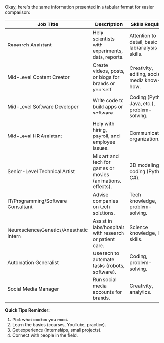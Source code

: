 Okay, here's the same information presented in a tabular format for easier comparison:

| Job Title                     | Description                                                                     | Skills Required                                         | Path to Get There                                                                 |
|------------------------------|---------------------------------------------------------------------------------|----------------------------------------------------------|-----------------------------------------------------------------------------------|
| Research Assistant            | Help scientists with experiments, data, reports.                                  | Attention to detail, basic lab/analysis skills.          | Study science, intern in labs.                                                     |
| Mid-Level Content Creator    | Create videos, posts, or blogs for brands or yourself.                           | Creativity, editing, social media know-how.                | Practice creating content, build a portfolio.                                      |
| Mid-Level Software Developer | Write code to build apps or software.                                           | Coding (Python, Java, etc.), problem-solving.             | Learn programming, work on projects.                                              |
| Mid-Level HR Assistant      | Help with hiring, payroll, and employee issues.                                   | Communication, organization.                             | Start in entry-level HR, get HR certifications.                                  |
| Senior-Level Technical Artist | Mix art and tech for games or movies (animations, effects).                      | 3D modeling, coding (Python, C#).                       | Build a portfolio, work in junior art/tech roles.                               |
| IT/Programming/Software Consultant | Advise companies on tech solutions.                                          | Tech knowledge, problem-solving.                         | Gain IT/software experience, get certifications.                                  |
| Neuroscience/Genetics/Anesthetic Intern | Assist in labs/hospitals with research or patient care.                        | Science knowledge, lab skills.                             | Study biology/neuroscience, intern in labs/hospitals.                             |
| Automation Generalist         | Use tech to automate tasks (robots, software).                                 | Coding, problem-solving.                                 | Learn automation tools (e.g., Python, RPA).                                        |
| Social Media Manager          | Run social media accounts for brands.                                             | Creativity, analytics.                                    | Practice managing accounts, learn tools (e.g., Hootsuite).                      |

**Quick Tips Reminder:**

1.  Pick what excites you most.
2.  Learn the basics (courses, YouTube, practice).
3.  Get experience (internships, small projects).
4.  Connect with people in the field.
